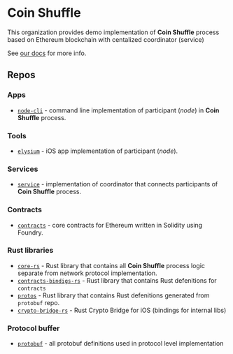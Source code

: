 # Coin Shuffle

This organization provides demo implementation of **Coin Shuffle** process based on Ethereum blockchain with centalized coordinator (service)

See [our docs](https://coin-shuffle.github.io/docs/) for more info.

## Repos

### Apps

+ [`node-cli`](https://github.com/coin-shuffle/node-cli) - command line implementation of participant (_node_)
  in **Coin Shuffle** process.
  
### Tools

+ [`elysium`](https://github.com/coin-shuffle/elysium) - iOS app implementation of participant (_node_).

### Services

+ [`service`](https://github.com/coin-shuffle/service) - implementation of coordinator that
  connects participants of **Coin Shuffle** process.
  
### Contracts

+ [`contracts`](https://github.com/coin-shuffle/contracts) - core contracts for Ethereum written
  in Solidity using Foundry.

### Rust libraries

+ [`core-rs`](https://github.com/coin-shuffle/core-rs) - Rust library that contains all **Coin Shuffle**
  process logic separate from network protocol implementation.
+ [`contracts-bindigs-rs`](https://github.com/coin-shuffle/contracts-bindings-rs) - Rust library that contains
  Rust defenitions for `contracts`
+ [`protos`](https://github.com/coin-shuffle/protos) - Rust library that contains Rust defenitions
  generated from `protobuf` repo.
+ [`crypto-bridge-rs`](https://github.com/coin-shuffle/crypto-bridge-rs) - Rust Crypto Bridge for iOS (bindings for
  internal libs)

### Protocol buffer

+ [`protobuf`](https://github.com/coin-shuffle/protobuf) - all protobuf definitions used in protocol level
  implementation
